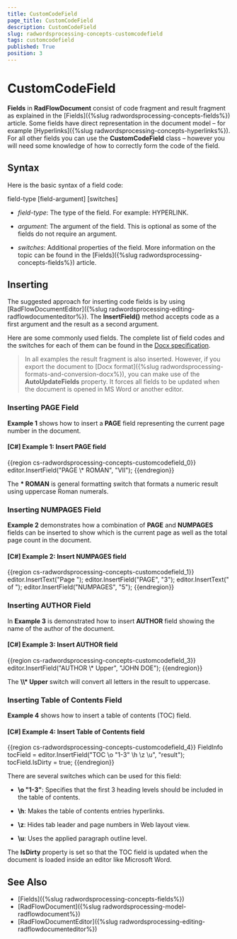 ```yaml
---
title: CustomCodeField
page_title: CustomCodeField
description: CustomCodeField
slug: radwordsprocessing-concepts-customcodefield
tags: customcodefield
published: True
position: 3
---
```


# CustomCodeField



__Fields__ in __RadFlowDocument__ consist of code fragment and result fragment as explained in the [Fields]({%slug radwordsprocessing-concepts-fields%}) article. Some fields have direct representation in the document model – for example [Hyperlinks]({%slug radwordsprocessing-concepts-hyperlinks%}). For all other fields you can use the __CustomCodeField__ class – however you will need some knowledge of how to correctly form the code of the field.
      

## Syntax

Here is the basic syntax of a field code:
        

field-type [field-argument] [switches]
        

* *field-type*: The type of the field. For example: HYPERLINK.
            

* *argument*: The argument of the field. This is optional as some of the fields do not require an argument.
            

* *switches*: Additional properties of the field. More information on the topic can be found in the [Fields]({%slug radwordsprocessing-concepts-fields%}) article.
            

## Inserting

The suggested approach for inserting code fields is by using [RadFlowDocumentEditor]({%slug radwordsprocessing-editing-radflowdocumenteditor%}). The __InsertField()__ method accepts code as a first argument and the result as a second argument.
        

Here are some commonly used fields. The complete list of field codes and the switches for each of them can be found in the [Docx specification](http://www.ecma-international.org/publications/standards/Ecma-376.htm).
        

>In all examples the result fragment is also inserted. However, if you export the document to [Docx format]({%slug radwordsprocessing-formats-and-conversion-docx%}), you can make use of the __AutoUpdateFields__ property. It forces all fields to be updated when the document is opened in MS Word or another editor.
          

### Inserting PAGE Field

**Example 1** shows how to insert a __PAGE__ field representing the current page number in the document.
            

#### __[C#] Example 1: Insert PAGE field__

{{region cs-radwordsprocessing-concepts-customcodefield_0}}
	editor.InsertField("PAGE  \\* ROMAN", "VII");
{{endregion}}



The __\* ROMAN__ is general formatting switch that formats a numeric result using uppercase Roman numerals.
            

### Inserting NUMPAGES Field

**Example 2** demonstrates how a combination of __PAGE__ and __NUMPAGES__ fields can be inserted to show which is the current page as well as the total page count in the document.
            

#### __[C#] Example 2: Insert NUMPAGES field__

{{region cs-radwordsprocessing-concepts-customcodefield_1}}
	editor.InsertText("Page ");
	editor.InsertField("PAGE", "3");
	editor.InsertText(" of ");
	editor.InsertField("NUMPAGES", "5");
{{endregion}}



### Inserting AUTHOR Field

In **Example 3** is demonstrated how to insert __AUTHOR__ field showing the name of the author of the document.
            

#### __[C#]  Example 3: Insert AUTHOR field__

{{region cs-radwordsprocessing-concepts-customcodefield_3}}
	editor.InsertField("AUTHOR  \\* Upper", "JOHN DOE");
{{endregion}}



The __\\\\\* Upper__ switch will convert all letters in the result to uppercase.
            

### Inserting Table of Contents Field

**Example 4** shows how to insert a table of contents (TOC) field.
            

#### __[C#]  Example 4: Insert Table of Contents field__

{{region cs-radwordsprocessing-concepts-customcodefield_4}}
	FieldInfo tocField = editor.InsertField("TOC \\o \"1-3\" \\h \\z \\u", "result");
	tocField.IsDirty = true;
{{endregion}}



There are several switches which can be used for this field:
            

* __\o "1-3"__: Specifies that the first 3 heading levels should be included in the table of contents.
                

* __\h__: Makes the table of contents entries hyperlinks.
                

* __\z__: Hides tab leader and page numbers in Web layout view.
                

* __\u__: Uses the applied paragraph outline level.
                

The __IsDirty__ property is set so that the TOC field is updated when the document is loaded inside an editor like Microsoft Word.
            

## See Also

 * [Fields]({%slug radwordsprocessing-concepts-fields%})
 * [RadFlowDocument]({%slug radwordsprocessing-model-radflowdocument%})
 * [RadFlowDocumentEditor]({%slug radwordsprocessing-editing-radflowdocumenteditor%})
